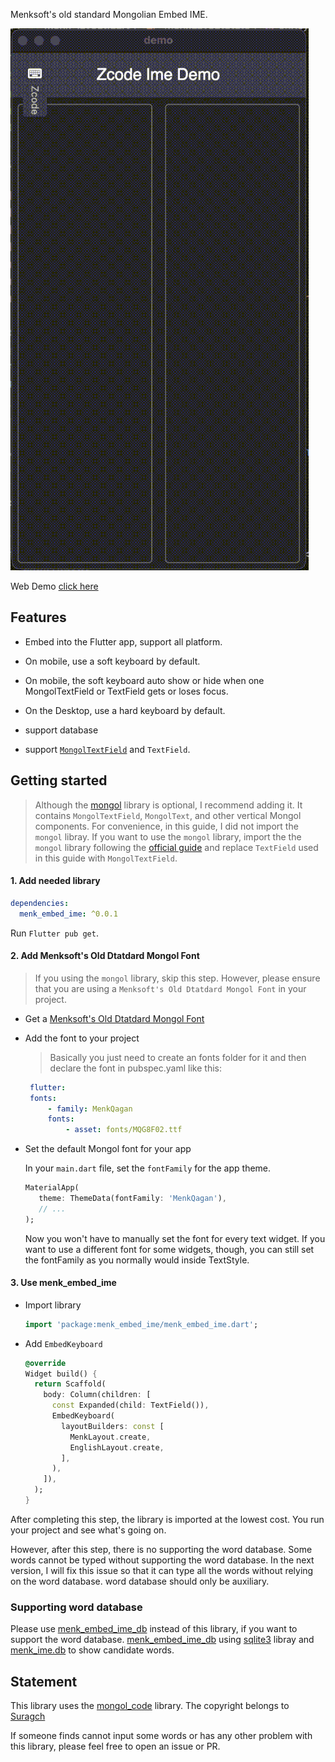 Menksoft's old standard Mongolian Embed IME.

![](https://raw.githubusercontent.com/Satsrag/embed_input/main/desktop_screenshot.gif)

Web Demo [click here](https://satsrag.github.io)

## Features

* Embed into the Flutter app, support all platform.

* On mobile, use a soft keyboard by default.

* On mobile, the soft keyboard auto show or hide when one MongolTextField or TextField gets or loses focus.

* On the Desktop, use a hard keyboard by default.

* support database

* support [`MongolTextField`](https://pub.dev/packages/mongol) and `TextField`.

## Getting started

> Although the [mongol](https://pub.dev/packages/mongol) library is optional, I recommend adding it. It contains `MongolTextField`, `MongolText`, and other vertical Mongol components. For convenience, in this guide, I did not import the `mongol` libray.
If you want to use the `mongol` library, import the  the `mongol` library following the [official guide](https://pub.dev/packages/mongol) and replace `TextField` used in this guide with `MongolTextField`.

#### 1. Add needed library

```yaml
dependencies:
  menk_embed_ime: ^0.0.1
```

Run `Flutter pub get`.

#### 2. Add Menksoft's Old Dtatdard Mongol Font

> If you using the `mongol` library, skip this step. However, please ensure that you are using a `Menksoft's Old Dtatdard Mongol Font` in your project.

* Get a [Menksoft's Old Dtatdard Mongol Font](https://www.mklai.cn/download-font?productId=a0ec7735b5714334934ff3c094ca0a5e)

* Add the font to your project

   > Basically you just need to create an fonts folder for it and then declare the font in pubspec.yaml like this:

   ```yaml
    flutter:
    fonts:
        - family: MenkQagan
        fonts:
            - asset: fonts/MQG8F02.ttf
   ```

* Set the default Mongol font for your app
   
   In your `main.dart` file, set the `fontFamily` for the app theme.

   ```dart
   MaterialApp(
      theme: ThemeData(fontFamily: 'MenkQagan'),
      // ...
   );
   ```

   Now you won't have to manually set the font for every text widget. If you want to use a different font for some widgets, though, you can still set the fontFamily as you normally would inside TextStyle.

#### 3. Use menk_embed_ime

* Import library

   ```dart
   import 'package:menk_embed_ime/menk_embed_ime.dart';
   ```

* Add `EmbedKeyboard`

   ```dart
   @override
   Widget build() {
     return Scaffold(
       body: Column(children: [
         const Expanded(child: TextField()),
         EmbedKeyboard(
           layoutBuilders: const [
             MenkLayout.create,
             EnglishLayout.create,
           ],
         ),
       ]),
     );
   }
   ```
After completing this step, the library is imported at the lowest cost. You run your project and see what's going on. 

However, after this step, there is no supporting the word database. Some words cannot be typed without supporting the word database. In the next version, I will fix this issue so that it can type all the words without relying on the word database. word database should only be auxiliary.

### Supporting word database

Please use [menk_embed_ime_db](https://pub.dev/packages/menk_embed_ime_db) instead of this library, if you want to support the word database. [menk_embed_ime_db](https://pub.dev/packages/menk_embed_ime_db) using [sqlite3](https://pub.dev/packages/sqlite3) libray and [menk_ime.db](https://github.com/Satsrag/embed_input/tree/main/menk_embed_ime_db/db) to show candidate words. 

## Statement
This library uses the [mongol_code](https://pub.dev/packages/mongol_code) library.
The copyright belongs to [Suragch](https://github.com/suragch)

If someone finds cannot input some words or has any other problem with this library, please feel free to open an issue or PR.